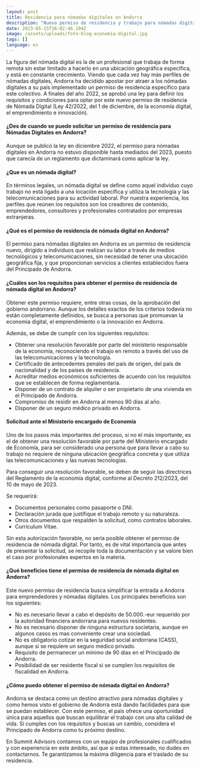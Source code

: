 ```yaml
---
layout: post
title: Residencia para nómadas digitales en Andorra
description: "Nuevo permiso de residencia y trabajo para nómadas digitales. "
date: 2023-05-15T16:02:46.194Z
image: /assets/uploads/foto-blog-economía-digital.jpg
tags: []
language: es
---
```

La figura del nómada digital es la de un profesional que trabaja de forma remota sin estar limitado a hacerlo en una ubicación geográfica específica, y está en constante crecimiento. Viendo que cada vez hay más perfiles de nómadas digitales, Andorra ha decidido apostar por atraer a los nómadas digitales a su país implementado un permiso de residencia específico para este colectivo. A finales del año 2022, se aprobó una ley para definir los requisitos y condiciones para optar por este nuevo permiso de residencia de Nómada Digital (Ley 42/2022, del 1 de diciembre, de la economía digital, el emprendimiento e innovación).

#### ¿Des de cuando se puede solicitar un permiso de residencia para Nómadas Digitales en Andorra?

Aunque se publicó la ley en diciembre 2022, el permiso para nómadas digitales en Andorra no estuvo disponible hasta mediados del 2023, puesto que carecía de un reglamento que dictaminará como aplicar la ley.

#### ¿Que es un nómada digital?

En términos legales, un nómada digital se define como aquel individuo cuyo trabajo no está ligado a una locación específica y utiliza la tecnología y las telecomunicaciones para su actividad laboral. Por nuestra experiencia, los perfiles que reúnen los requisitos son los creadores de contenido, emprendedores, consultores y profesionales contratados por empresas extranjeras.

#### ¿Qué es el permiso de residencia de nómada digital en Andorra?

El permiso para nómadas digitales en Andorra es un permiso de residencia nuevo, dirigido a individuos que realizan su labor a través de medios tecnológicos y telecomunicaciones, sin necesidad de tener una ubicación geográfica fija, y que proporcionan servicios a clientes establecidos fuera del Principado de Andorra.

#### ¿Cuáles son los requisitos para obtener el permiso de residencia de nómada digital en Andorra?

Obtener este permiso requiere, entre otras cosas, de la aprobación del gobierno andorrano. Aunque los detalles exactos de los criterios todavía no están completamente definidos, se busca a personas que promuevan la economía digital, el emprendimiento o la innovación en Andorra.

Además, se debe de cumplir con los siguientes requisitos:

* Obtener una resolución favorable por parte del ministerio responsable de la economía, reconociendo el trabajo en remoto a través del uso de las telecomunicaciones y la tecnología.
* Certificado de antecedentes penales del país de origen, del país de nacionalidad y de los países de residencia. 
* Acreditar medios económicos suficientes de acuerdo con los requisitos que se establecen de forma reglamentaria.
* Disponer de un contrato de alquiler o ser propietario de una vivienda en el Principado de Andorra.
* Compromiso de residir en Andorra al menos 90 días al año.
* Disponer de un seguro médico privado en Andorra.

#### Solicitud ante el Ministerio encargado de Economía

Uno de los pasos más importantes del proceso, si no el más importante, es el de obtener una resolución favorable por parte del Ministerio encargado de Economía, para ser considerado una persona que para llevar a cabo su trabajo no requiere de ninguna ubicación geográfica concreta y que utiliza las telecomunicaciones y las nuevas tecnologías.

Para conseguir una resolución favorable, se deben de seguir las directrices del Reglamento de la economía digital, conforme al Decreto 212/2023, del 10 de mayo de 2023. 

Se requerirá:

* Documentos personales como pasaporte o DNI.
* Declaración jurada que justifique el trabajo remoto y su naturaleza.
* Otros documentos que respalden la solicitud, como contratos laborales.
* Curriculum Vitae.

Sin esta autorización favorable, no sería posible obtener el permiso de residencia de nómada digital. Por tanto, es de vital importancia que antes de presentar la solicitud, se recopile toda la documentación y se valore bien el caso por profesionales expertos en la materia.

#### ¿Qué beneficios tiene el permiso de residencia de nómada digital en Andorra?

Este nuevo permiso de residencia busca simplificar la entrada a Andorra para emprendedores y nómadas digitales. Los principales beneficios son los siguientes:

* No es necesario llevar a cabo el depósito de 50.000.-eur requerido por la autoridad financiera andorrana para nuevos residentes.
* No es necesario disponer de ninguna estructura societaria, aunque en algunos casos es mas conveniente crear una sociedad.
* No es obligatorio cotizar en la seguridad social andorrana (CASS), aunque si se requiere un seguro médico privado.
* Requisito de permanecer un mínimo de 90 días en el Principado de Andorra.
* Posibilidad de ser residente fiscal si se cumplen los requisitos de fiscalidad en Andorra.

#### ¿Cómo puedo obtener el permiso de nómada digital en Andorra?

Andorra se destaca como un destino atractivo para nómadas digitales y como hemos visto el gobierno de Andorra está dando facilidades para que se puedan establecer. Con este permiso, el país ofrece una oportunidad única para aquellos que buscan equilibrar el trabajo con una alta calidad de vida. Si cumples con los requisitos y buscas un cambio, considera el Principado de Andorra como tu próximo destino.

En Summit Advisors contamos con un equipo de profesionales cualificados y con experiencia en este ámbito, así que si estas interesado, no dudes en contactarnos. Te garantizamos la máxima diligencia para el traslado de su residencia.
